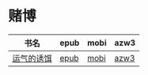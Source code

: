 # 赌博

| 书名 | epub | mobi | azw3 |
| --- | --- | --- | --- |
| [运气的诱饵](http://ct.dalanmei.com/f/31084289-570291873-e3fec7) | [epub](http://ct.dalanmei.com/f/31084289-570291873-e3fec7) | [mobi](http://ct.dalanmei.com/f/31084289-570171335-a45b93) | [azw3](http://ct.dalanmei.com/f/31084289-570360528-fe3b29) |
